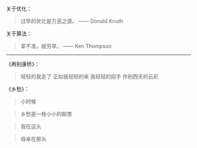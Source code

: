 关于优化：

> 过早的优化是万恶之源。 —— Donald Knuth

关于算法：

> 拿不准，就穷举。 —— Ken Thompson

---------

《再别康桥》：

> 轻轻的我走了
> 正如我轻轻的来
> 我轻轻的招手
> 作别西天的云彩

《乡愁》：

> 小时候

> 乡愁是一枚小小的邮票

> 我在这头

> 母亲在那头